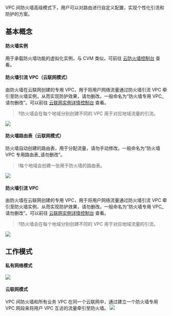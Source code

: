 VPC 间防火墙高级模式下，用户可以对路由进行自定义配置，实现个性化引流和防护的方案。

## 基本概念
#### 防火墙实例
用于承载防火墙功能的虚拟化实例，与 CVM 类似，可前往 [云防火墙控制台](https://console.cloud.tencent.com/cfw/switch/vpc/vpc?tab=instance) 查看。

#### 防火墙引流 VPC（云联网模式）
由防火墙在云联网创建的专用 VPC，用于将用户网络流量通过防火墙引流 VPC 牵引至防火墙实例，从而实现防护效果，请勿删改。一般命名为“防火墙专用 VPC_请勿删改”。可以前往 [云联网实例详情控制台](https://console.cloud.tencent.com/vpc/ccn) 查看。
>?防火墙会在每个地域分别创建不同的 VPC 用于对应地域流量的引流。
>
![](https://qcloudimg.tencent-cloud.cn/raw/d8064b75c356c5815e67d7ddbf200a0b.png)

#### 防火墙路由表（云联网模式）
防火墙自动创建的路由表，用于分配流量，请勿手动修改。一般命名为“防火墙 VPC 专用路由表_请勿删改”。
>!每个地域会创建一张用于防火墙的路由表。
>
![](https://qcloudimg.tencent-cloud.cn/raw/058699080bcc2ee0b9e47bd0e4bb6255.png)

#### 防火墙引流 VPC
由防火墙在云联网创建的专用 VPC，用于将用户网络流量通过防火墙引流 VPC 牵引至防火墙实例，从而实现防护效果，请勿删改。一般命名为“防火墙专用 VPC_请勿删改”。可以前往 [云联网实例详情控制台](https://console.cloud.tencent.com/vpc/ccn) 查看。
>?防火墙会在每个地域分别创建不同的 VPC 用于对应地域流量的引流。
>
![](https://qcloudimg.tencent-cloud.cn/raw/d8064b75c356c5815e67d7ddbf200a0b.png)

## 工作模式
#### 私有网络模式
![](https://qcloudimg.tencent-cloud.cn/raw/28b4a160e25255e2fd761a3acd1053c0.jpg)
#### 云联网模式
VPC 间防火墙和所有业务 VPC 在同一个云联网中，通过建立一个防火墙专用 VPC 网段来将用户 VPC 互访的流量牵引至防火墙。
![](https://qcloudimg.tencent-cloud.cn/raw/20045df62ab191caf5ac4028815d6544.png)
